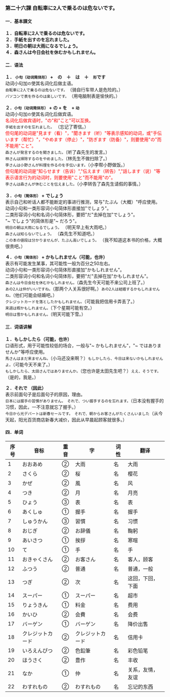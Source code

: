 ### 第二十六課 自転車に2人で乗るのは危ないです。

#### 一．基本課文
**１．自転車に2人で乗るのは危ないです。**<br/>
**２．手紙を出すのを忘れました。**<br/>
**３．明日の朝は大雨になるでしょう。**<br/>
**４．森さんは今日会社を休むかもしれません。**<br/>

#### 二．语法
**１． `小句（动词简体形）` +　の　＋　は　＋　`形`です** <br/>
动词小句加`の`使其名词化后做主语。<br/>
`自転車に2人で乗るのは危ないです。`　（骑自行车带人是危险的。）<br/>
`パソコンで表を作るのは楽しいです。`　（用电脑制表是愉快的。）<br/>
<br/>
**２．`小句（动词简体形）` + の + を　+ `动`** <br/>
动词小句加`の`使其名词化后做宾语。<br/>
<span style="color: red;">名词化后做宾语时，"の"和"こと"可以互换。</span><br/>
`手紙を出すのを忘れました。` （忘记了寄信。）<br/>
<span style="color: red;">但句尾的动词是"見ます（看）"，"聞きます（听）"等表示感知的动词，或"手伝います（帮忙）"，"やめます（停止）"，"防ぎます（防备）"，则要使用"の"而不能用"こと"。</span><br/>
`森さんが発言するのを聞きました。`（听了森先生的发言。）<br/>
`林さんは掃除するのをやめました。`（林先生不做扫除了。）<br/>
`李さんは小野さんが料理を作るのを手伝います。`（小李帮小野做饭。）<br/>
<span style="color: red;">但句尾的动词是"知らせます（告诉）","伝えます（转告）","話します（说）"等表示语言行为的动词时，则要使用"こと"而不能用"の"。</span><br/>
`李さんは森さんが休むことを伝えました。`（小李转告了森先生请假的事情。）<br/>
<br/>
**３．`小句（简体形）` + でしょう** <br/>
表示自己和听话人都不能断定的事进行推测，常与"たぶん（大概）"呼应使用。<br/>
动词小句和一类形容词小句简体形直接加"でしょう"。<br/>
二类形容词小句和名词小句简体形，要把"だ"去掉在加"でしょう"。<br/>
"~ でしょう"的简体形是"~ だろう"。<br/>
`明日の朝は大雨になるでしょう。` （明天早上有大雨吧。）<br/>
`森さんは知らないでしょう。` （森先生不知道吧。）<br/>
`この本の値段は分かりませんが、たぶん高いでしょう。` （我不知道这本书的价格，大概很贵吧。）<br/>

**４．`小句（简体形）` + かもしれません（可能，也许）** <br/>
表示有可能发生某事，其可能性一般为百分之50左右。<br/>
动词小句和一类形容词小句简体形直接加"かもしれません"。<br/>
二类形容词小句和名词小句简体形，要把"だ"去掉在加"かもしれません"。<br/>
`森さんは今日会社を休むかもしれません。`（森先生今天可能不来公司上班了。）<br/>
`あの2人は仲がいいですね。`（那两个人关系很好啊。）`あの2人は結婚するかもしれませんね。`（他们可能会结婚吧。）<br/>
`クレジットカードを落としたかもしれません。`（可能我把信用卡弄丢了。）<br/>
`来週は暇かもしれません。`（下个星期可能有空。）<br/>
`明日は雪かもしれません。`（明天可能下雪。）<br/>

#### 三．词语讲解
**１．もしかしたら（可能，也许）** <br/>
口语形式，用于可能性较低的场合，一般与"~ かもしれません"，"~ ではありませんか"等呼应使用。<br/>
`馬さんはまだ来ませんね。`（小马还没来啊？）`もしかしたら、今日は来ないかもしれませんよ。`（可能今天不来了。）<br/>
`もしかしたら、太田さんではありませんか。`（您也许是太田先生吧？）`ええ、そうです。`（是的，我是。）<br/>

**２．それで （因此）** <br/>
表示前面句子是后面句子的原因，理由。<br/>
`日本には握手の習慣がありません。　それで、つい握手するのを忘れます。`（日本没有握手的习惯，因此，一不注意就忘了握手。）<br/>
`今日から光デパートは新春セールです。　それで、朝からお客さんがたくさんいました`（从今天起，阳光百货商店新春大减价，因此从早晨起顾客就很多。）<br/>

#### 四．单词
序号|音标|重音|字|词性|翻译
--|--|:--:|--|--|--|
1|おおあめ|②|大雨|名|大雨
2|さくら|②|桜|名|樱花
3|かぜ|②|風|名|风
4|つき|②|月|名|月亮
5|ひょう|③|表|名|表
6|あくしゅ|①|握手|名|握手
7|しゅうかん|③|習慣|名|习惯
8|おじぎ|②|お辞儀|名|鞠躬
9|あいさつ|①|挨拶|名|寒暄
10|て|①|手|名|手
11|おきゃくさん|②|お客さん|名|客人，顾客
12|ふつう|②|普通|名|普通，一般
13|つぎ|②|次|名|这回，下回，下面
14|スーパー|①|スーパー|名|超市
15|りょうきん|①|料金|名|费用
16|かいひ|②|会費|名|会费
17|バーゲン|①|バーゲン|名|降价出售
18|クレジットカード|②|クレジットカード|名|信用卡
19|いろえんぴつ|②|色鉛筆|名|彩色铅笔
20|ほうさく|②|豊作|名|丰收
21|なか|①|仲|名|关系，友情，友谊
22|わすれもの|②|わすれもの|名|忘记的东西
